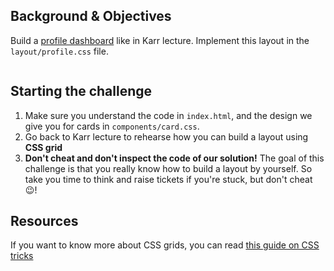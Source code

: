 ## Background & Objectives

Build a [profile dashboard](https://lewagon.github.io/layouts-demo/grid-layout.html) like in Karr lecture. Implement this layout in the `layout/profile.css` file.

<div class="text-center">
  <img src="https://raw.githubusercontent.com/lewagon/fullstack-images/master/frontend/profile-example.png" alt="">
</div>

## Starting the challenge

1. Make sure you understand the code in `index.html`, and the design we give you for cards in `components/card.css`.
2. Go back to Karr lecture to rehearse how you can build a layout using **CSS grid**
3. **Don't cheat and don't inspect the code of our solution!** The goal of this challenge is that you really know how to build a layout by yourself. So take you time to think and raise tickets if you're stuck, but don't cheat 😉!


## Resources

If you want to know more about CSS grids, you can read [this guide on CSS tricks](https://css-tricks.com/snippets/css/complete-guide-grid/)
